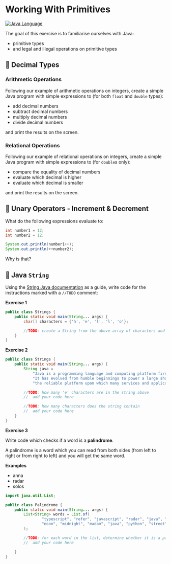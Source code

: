 # Working With Primitives

[![Java Language](https://img.shields.io/badge/platform-OpenJDK-3A75B0.svg?logo=OpenJDK&style=for-the-badge)][1]

The goal of this exercise is to familiarise ourselves with Java:
- primitive types
- and legal and illegal operations on primitive types

## :walking: Decimal Types

### Arithmetic Operations

Following our example of arithmetic operations on integers, create a simple Java program with simple expressions to (for both `float` and `double` types):

- add decimal numbers
- subtract decimal numbers
- multiply decimal numbers
- divide decimal numbers

and print the results on the screen.

### Relational Operations

Following our example of relational operations on integers, create a simple Java program with simple expressions to (for `double`s only):

- compare the equality of decimal numbers
- evaluate which decimal is higher
- evaluate which decimal is smaller

and print the results on the screen.


## :running: Unary Operators - Increment & Decrement

What do the following expressions evaluate to:

```java
int number1 = 12;
int number2 = 12;

System.out.println(number1++);
System.out.println(++number2);
```

Why is that?

## :pushpin: Java `String`

Using the [String Java documentation][2] as a guide, write code for the instructions marked with a `//TODO` comment:

**Exercise 1**

```java
public class Strings {
    public static void main(String... args) {
        char[] characters = {'h', 'e', 'l', 'l', 'o'};

        //TODO: create a String from the above array of characters and print it
    }
}
```

**Exercise 2**

```java
public class Strings {
    public static void main(String... args) {
        String java = 
            "Java is a programming language and computing platform first released by Sun Microsystems in 1995. " +
            "It has evolved from humble beginnings to power a large share of today’s digital world, by providing " + 
            "the reliable platform upon which many services and applications are built.";

        //TODO: how many 'e' characters are in the string above
        //  add your code here

        //TODO: how many characters does the string contain  
        //  add your code here
    }
}
```

**Exercise 3**

Write code which checks if a word is a **palindrome**.

A palindrome is a word which you can read from both sides (from left to right or from right to left) and you will get the same word.

**Examples** <br/>
- anna
- radar
- solos

```java
import java.util.List;

public class Palindrome {
    public static void main(String... args) {
        List<String> words = List.of(
                "typescript", "refer", "javascript", "radar", "java", "python",
                "noon", "midnight", "madam", "java", "python", "street", "apple"
        );

        //TODO: for each word in the list, determine whether it is a palindrome
        //  add your code here

    }
}
```

[1]: https://docs.oracle.com/javase/8/docs/api/index.html
[2]: https://docs.oracle.com/javase/8/docs/api/java/lang/String.html